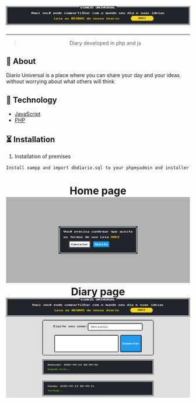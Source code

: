 <h1 align="center">
    <img alt="Diário Universal" title="" src="/img/logodiario.png" />
</h1>

---

<blockquote align="center">
	Diary developed in php and js
</blockquote>

## 📌 About
Diario Universal is a place where you can share your day and your ideas without worrying about what others will think

## 🚀 Technology

- [JavaScript](https://developer.mozilla.org/pt-BR/docs/Web/JavaScript)
- [PHP](https://www.php.net/)

## ⏳ Installation

1. Installation of premises
```
Install xampp and import dbdiario.sql to your phpmyadmin and installer
```
<h1 align="center">
    Home page
    <img alt="Diario" title="" src="/img/layout-inicio.png" />
    Diary page
    <img alt="Diario" title="" src="/img/layout-principal.png" />
</h1>
